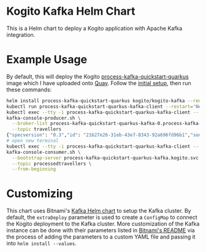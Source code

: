 # Kogito Kafka Helm Chart
This is a Helm chart to deploy a Kogito application with Apache Kafka integration.

# Example Usage
By default, this will deploy the Kogito [process-kafka-quickstart-quarkus](https://github.com/kiegroup/kogito-examples/tree/stable/process-kafka-quickstart-quarkus) 
image which I have uploaded onto 
[Quay](https://quay.io/repository/kmok/process-kafka-quickstart-quarkus?tab=tags). Follow the [initial setup](../README.md#Usage), then run these commands:
```sh
helm install process-kafka-quickstart-quarkus kogito/kogito-kafka --render-subchart-notes
kubectl run process-kafka-quickstart-quarkus-kafka-client --restart='Never' --image docker.io/bitnami/kafka:2.8.0-debian-10-r57 --command -- sleep infinity  
kubectl exec --tty -i process-kafka-quickstart-quarkus-kafka-client -- bash
kafka-console-producer.sh \
  --broker-list process-kafka-quickstart-quarkus-kafka-0.process-kafka-quickstart-quarkus-kafka-headless.kogito.svc.cluster.local:9092 \
  --topic travellers
{"specversion": "0.3","id": "21627e26-31eb-43e7-8343-92a696fd96b1","source": "","type": "travellers", "time": "2019-10-01T12:02:23.812262+02:00[Europe/Warsaw]","data": { "firstName" : "Jan", "lastName" : "Kowalski", "email" : "jan.kowalski@example.com", "nationality" : "Polish"}}
# open new terminal
kubectl exec --tty -i process-kafka-quickstart-quarkus-kafka-client -- bash
kafka-console-consumer.sh \
  --bootstrap-server process-kafka-quickstart-quarkus-kafka.kogito.svc.cluster.local:9092 \
  --topic processedtravellers \
  --from-beginning     
```

# Customizing 
This chart uses Bitnami's [Kafka Helm chart](https://github.com/bitnami/charts/tree/master/bitnami/kafka) 
to setup the Kafka cluster. By default, the `extraDeploy` 
parameter is used to create a `ConfigMap` to connect the 
Kogito deployment to the Kafka cluster. More customization of the Kafka instance can be done 
with their parameters listed in [Bitnami's README](https://github.com/bitnami/charts/tree/master/bitnami/kafka#parameters) 
via the process of adding the parameters to a custom 
YAML file and passing it into `helm install --values`.
